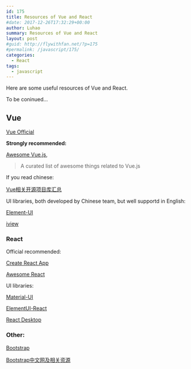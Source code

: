 ```yaml
---
id: 175
title: Resources of Vue and React
#date: 2017-12-26T17:32:29+00:00
author: Luhao
summary: Resources of Vue and React
layout: post
#guid: http://flywithfan.net/?p=175
#permalink: /javascript/175/
categories:
  - React
tags:
  - javascript
---
```

Here are some useful resources of Vue and React.

To be coninued&#8230;

## Vue

[Vue Official](https://github.com/vuejs/vue)

**Strongly recommended:**
  
[Awesome Vue.js](https://github.com/vuejs/awesome-vue),

> A curated list of awesome things related to Vue.js 

If you read chinese:
  
[Vue相关开源项目库汇总](https://github.com/opendigg/awesome-github-vue)

UI libraries, both developed by Chinese team, but well supportd in English:
  
[Element-UI](http://element.eleme.io/)
  
[iview](https://www.iviewui.com/)

### React

Official recommended:
  
[Create React App](https://github.com/facebook/create-react-app)

[Awesome React](https://github.com/enaqx/awesome-react)

UI libraries:
  
[Material-UI](https://material.io/guidelines/material-design/introduction.html)

[ElementUI-React](https://eleme.github.io/element-react/#/zh-CN/quick-start)

[React Desktop](http://reactdesktop.js.org/)

### Other:

[Bootstrap](http://www.bootcss.com/)

[Bootstrap中文网及相关资源](http://www.bootcss.com/)